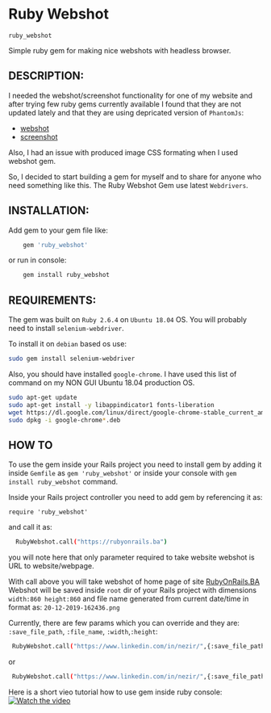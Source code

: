 # Ruby Webshot 
`ruby_webshot`

Simple ruby gem for making nice webshots with headless browser.

## DESCRIPTION:

I needed the webshot/screenshot functionality for one of my website and after trying few ruby gems currently available I found that they are not updated lately and that they are using depricated version of `PhantomJs`:
* [webshot](https://github.com/vitalie/webshot)
* [screenshot](https://github.com/amire80/screenshot)

Also, I had an issue with produced image CSS formating when I used webshot gem.

So, I decided to start building a gem for myself and to share for anyone who need something like this.
The Ruby Webshot Gem use latest `Webdrivers`.

## INSTALLATION:
Add gem to your gem file like:
```bash
    gem 'ruby_webshot'
```
or run in console:

```bash
    gem install ruby_webshot
```
## REQUIREMENTS:

The gem was built on `Ruby 2.6.4` on `Ubuntu 18.04` OS. You will probably need to install `selenium-webdriver`.

To install it on `debian` based os use:
```bash
sudo gem install selenium-webdriver
```
Also, you should have installed `google-chrome`. I have used this list of command on my NON GUI Ubuntu 18.04 production OS.
```bash
sudo apt-get update
sudo apt-get install -y libappindicator1 fonts-liberation
wget https://dl.google.com/linux/direct/google-chrome-stable_current_amd64.deb
sudo dpkg -i google-chrome*.deb
```

## HOW TO

To use the gem inside your Rails project you need to install gem by adding it inside `Gemfile` as `gem 'ruby_webshot'` or inside your console with `gem install ruby_webshot` command.

Inside your Rails project controller you need to add gem by referencing it as:

 `require 'ruby_webshot'`

 and call it as: 
```bash
  RubyWebshot.call("https://rubyonrails.ba")
```
you will note here that only parameter required to take website webshot is URL to website/webpage.

With call above you will take webshot of home page of site [RubyOnRails.BA](https://www.rubyonrails.ba/)
Webshot will be saved inside `root` dir of your Rails project with dimensions  `width:860 height:860` and file name generated from current date/time in format as: `20-12-2019-162436.png`

Currently, there are few params which you can override and they are: `:save_file_path`, `:file_name`, `:width`,`:height`:

```bash
 RubyWebshot.call("https://www.linkedin.com/in/nezir/",{:save_file_path=> "/home/someuser/somedir", :file_name =>"home.png"})
 ```
or 
```bash
 RubyWebshot.call("https://www.linkedin.com/in/nezir/",{:save_file_path=> "/home/someuser/somedir", :file_name =>"home.png", :width => 500,:height => 500})
 ```
Here is a short vieo tutorial how to use gem inside ruby console:
[![Watch the video](https://img.youtube.com/vi/oxg6UOXsou4/maxresdefault.jpg)](https://www.youtube.com/watch?v=oxg6UOXsou4)

 
